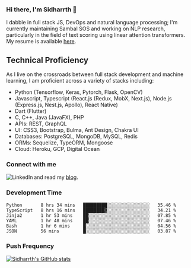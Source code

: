 ### Hi there, I'm Sidharrth 👋

I dabble in full stack JS, DevOps and natural language processing; I'm currently maintaining Sambal SOS and working on NLP research, particularly in the field of text scoring using linear attention transformers. My resume is available [here](https://mathsforgeeks.org/assets/resume.pdf).

## Technical Proficiency
As I live on the crossroads between full stack development and machine learning, I am proficient across a variety of stacks including:
- Python (Tensorflow, Keras, Pytorch, Flask, OpenCV)
- Javascript, Typescript (React.js (Redux, MobX, Next.js), Node.js (Express.js, Nest.js, Apollo), React Native)
- Dart (Flutter)
- C, C++, Java (JavaFX), PHP
- APIs: REST, GraphQL
- UI: CSS3, Bootstrap, Bulma, Ant Design, Chakra UI
- Databases: PostgreSQL, MongoDB, MySQL, Redis
- ORMs: Sequelize, TypeORM, Mongoose
- Cloud: Heroku, GCP, Digital Ocean

### Connect with me

[<img align="left" alt="LinkedIn" src="https://img.shields.io/badge/linkedin-%230077B5.svg?&style=for-the-badge&logo=linkedin&logoColor=white" />][linkedin]
and read my [blog].


### Development Time
<!--START_SECTION:waka-->

```text
Python       8 hrs 34 mins   █████████░░░░░░░░░░░░░░░░   35.46 %
TypeScript   8 hrs 16 mins   ████████▓░░░░░░░░░░░░░░░░   34.21 %
Jinja2       1 hr 53 mins    ██░░░░░░░░░░░░░░░░░░░░░░░   07.85 %
YAML         1 hr 48 mins    ██░░░░░░░░░░░░░░░░░░░░░░░   07.46 %
Bash         1 hr 6 mins     █░░░░░░░░░░░░░░░░░░░░░░░░   04.56 %
JSON         56 mins         █░░░░░░░░░░░░░░░░░░░░░░░░   03.87 %
```

<!--END_SECTION:waka-->

### Push Frequency
[![Sidharrth's GitHub stats](https://github-readme-stats.vercel.app/api?username=sidharrth2002&show_icons=true)](https://github.com/sidharrth2002/github-readme-stats)

[site]: http://mathsforgeeks.org/
[blog]: https://mathsforgeeks.org/blog
[linkedin]: https://www.linkedin.com/in/sidharrth-nagappan/
